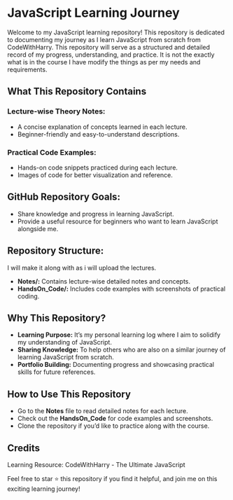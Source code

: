 # JavaScript Learning Journey

Welcome to my JavaScript learning repository! This repository is dedicated to documenting my journey as I learn JavaScript from scratch from CodeWithHarry. This repository will serve as a structured and detailed record of my progress, understanding, and practice. It is not the exactly what is in the course I have modify the things as per my needs and requirements.

## What This Repository Contains

### Lecture-wise Theory Notes:
- A concise explanation of concepts learned in each lecture.
- Beginner-friendly and easy-to-understand descriptions.

### Practical Code Examples:
- Hands-on code snippets practiced during each lecture.
- Images of code for better visualization and reference.

## GitHub Repository Goals:
- Share knowledge and progress in learning JavaScript.
- Provide a useful resource for beginners who want to learn JavaScript alongside me.

## Repository Structure:

I will make it along with as i will upload the lectures.

- **Notes/:** Contains lecture-wise detailed notes and concepts.
- **HandsOn_Code/:** Includes code examples with screenshots of practical coding.

## Why This Repository?

- **Learning Purpose:** It’s my personal learning log where I aim to solidify my understanding of JavaScript.
- **Sharing Knowledge:** To help others who are also on a similar journey of learning JavaScript from scratch.
- **Portfolio Building:** Documenting progress and showcasing practical skills for future references.
  
## How to Use This Repository

- Go to the **Notes** file to read detailed notes for each lecture.
- Check out the **HandsOn_Code** for code examples and screenshots.
- Clone the repository if you’d like to practice along with the course.

## Credits
Learning Resource: CodeWithHarry - The Ultimate JavaScript 

Feel free to star ⭐ this repository if you find it helpful, and join me on this exciting learning journey!
